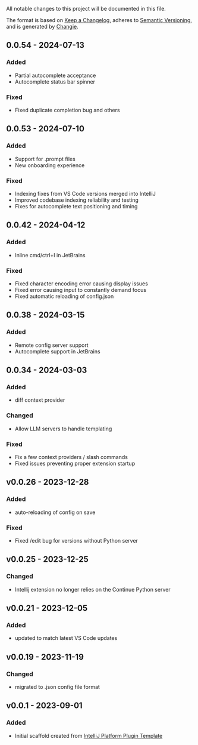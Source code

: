All notable changes to this project will be documented in this file.

The format is based on [Keep a Changelog](https://keepachangelog.com/en/1.0.0/),
adheres to [Semantic Versioning](https://semver.org/spec/v2.0.0.html),
and is generated by [Changie](https://github.com/miniscruff/changie).

## 0.0.54 - 2024-07-13

### Added

- Partial autocomplete acceptance
- Autocomplete status bar spinner

### Fixed

- Fixed duplicate completion bug and others

## 0.0.53 - 2024-07-10

### Added

- Support for .prompt files
- New onboarding experience

### Fixed

- Indexing fixes from VS Code versions merged into IntelliJ
- Improved codebase indexing reliability and testing
- Fixes for autocomplete text positioning and timing

## 0.0.42 - 2024-04-12

### Added

- Inline cmd/ctrl+I in JetBrains

### Fixed

- Fixed character encoding error causing display issues
- Fixed error causing input to constantly demand focus
- Fixed automatic reloading of config.json

## 0.0.38 - 2024-03-15

### Added

- Remote config server support
- Autocomplete support in JetBrains

## 0.0.34 - 2024-03-03

### Added

- diff context provider

### Changed

- Allow LLM servers to handle templating

### Fixed

- Fix a few context providers / slash commands
- Fixed issues preventing proper extension startup

## v0.0.26 - 2023-12-28

### Added

- auto-reloading of config on save

### Fixed

- Fixed /edit bug for versions without Python server

## v0.0.25 - 2023-12-25

### Changed

- Intellij extension no longer relies on the Continue Python server

## v0.0.21 - 2023-12-05

### Added

- updated to match latest VS Code updates

## v0.0.19 - 2023-11-19

### Changed

- migrated to .json config file format

## v0.0.1 - 2023-09-01

### Added

- Initial scaffold created from [IntelliJ Platform Plugin Template](https://github.com/JetBrains/intellij-platform-plugin-template)
